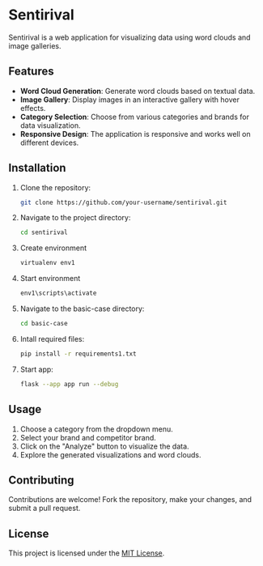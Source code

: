 # Sentirival

Sentirival is a web application for visualizing data using word clouds and image galleries.

## Features

- **Word Cloud Generation**: Generate word clouds based on textual data.
- **Image Gallery**: Display images in an interactive gallery with hover effects.
- **Category Selection**: Choose from various categories and brands for data visualization.
- **Responsive Design**: The application is responsive and works well on different devices.

## Installation

1. Clone the repository:

    ```bash
    git clone https://github.com/your-username/sentirival.git
    ```

2. Navigate to the project directory:

    ```bash
    cd sentirival
    ```

3. Create environment

    ```bash
    virtualenv env1
    ```

4. Start environment

    ```bash
    env1\scripts\activate
    ```

5. Navigate to the basic-case directory:

    ```bash
    cd basic-case
    ``` 

6. Intall required files:

    ```bash
    pip install -r requirements1.txt
    ``` 
7. Start app:

    ```bash
    flask --app app run --debug
    ``` 


## Usage

1. Choose a category from the dropdown menu.
2. Select your brand and competitor brand.
3. Click on the "Analyze" button to visualize the data.
4. Explore the generated visualizations and word clouds.

## Contributing

Contributions are welcome! Fork the repository, make your changes, and submit a pull request.

## License

This project is licensed under the [MIT License](LICENSE).
